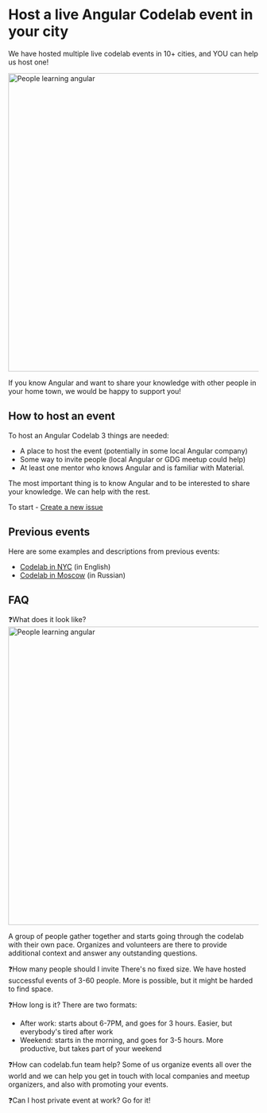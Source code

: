 # Host a live Angular Codelab event in your city

We have hosted multiple live codelab events in 10+ cities, and YOU can help us host one! 

<img alt="People learning angular" src="https://user-images.githubusercontent.com/2545357/66275179-1fcdf900-e854-11e9-8c44-69e4368ba6c1.png"  width="600">

If you know Angular and want to share your knowledge with other people in your home town, we would be happy to support you!

## How to host an event

To host an Angular Codelab 3 things are needed: 

- A place to host the event (potentially in some local Angular company)
- Some way to invite people (local Angular or GDG meetup could help)
- At least one mentor who knows Angular and is familiar with Material.
 
The most important thing is to know Angular and to be interested to share your knowledge.
We can help with the rest.

To start - [Create a new issue](https://github.com/codelab-fun/codelab/issues/new?title=[Hosting]%20I%20would%20like%20to%host%20codelab%20in%20_CITY_&body=)

## Previous events

Here are some examples and descriptions from previous events: 

- [Codelab in NYC](https://www.meetup.com/AngularNYC/events/263172186/) (in English)
- [Codelab in Moscow](https://www.meetup.com/AngularMoscow/events/262852935/) (in Russian)


## FAQ

❓What does it look like?
<img alt="People learning angular" src="https://user-images.githubusercontent.com/2545357/66275179-1fcdf900-e854-11e9-8c44-69e4368ba6c1.png"  width="600">

A group of people gather together and starts going through the codelab with their own pace.
Organizes and volunteers are there to provide additional context and answer any outstanding questions.


❓How many people should I invite
There's no fixed size. 
We have hosted successful events of 3-60 people. More is possible, but it might be harded to find space.

❓How long is it?
There are two formats: 

- After work: starts about 6-7PM, and goes for 3 hours. Easier, but everybody's tired after work
- Weekend: starts in the morning, and goes for 3-5 hours. More productive, but takes part of your weekend

❓How can codelab.fun team help?
Some of us organize events all over the world and we can help you get in touch with local companies and meetup organizers, and also with promoting your events. 

❓Can I host private event at work?
Go for it!
